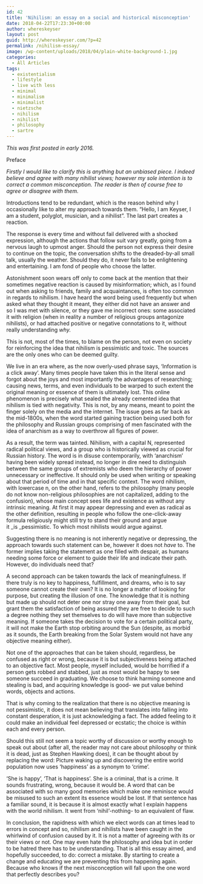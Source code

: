 ```yaml
---
id: 42
title: 'Nihilism: an essay on a social and historical misconception'
date: 2018-04-22T17:23:30+00:00
author: whereskeyser
layout: post
guid: http://whereskeyser.com/?p=42
permalink: /nihilism-essay/
image: /wp-content/uploads/2018/04/plain-white-background-1.jpg
categories:
  - All Articles
tags:
  - existentialism
  - lifestyle
  - live with less
  - minimal
  - minimalism
  - minimalist
  - nietzsche
  - nihilism
  - nihilist
  - philosophy
  - sartre
---
```

_This was first posted in early 2016._

Preface

_Firstly I would like to clarify this is anything but an unbiased piece. I indeed believe and agree with many nihilist views; however my sole intention is to correct a common misconception. The reader is then of course free to agree or disagree with them._

Introductions tend to be redundant, which is the reason behind why I occasionally like to alter my approach towards them. “Hello, I am Keyser, I am a student, polyglot, musician, and a nihilist”. The last part creates a reaction.

The response is every time and without fail delivered with a shocked expression, although the actions that follow suit vary greatly, going from a nervous laugh to upmost anger. Should the person not express their desire to continue on the topic, the conversation shifts to the dreaded-by-all small talk, usually the weather. Should they do, it never fails to be enlightening and entertaining. I am fond of people who choose the latter.

<!--more-->

Astonishment soon wears off only to come back at the mention that their sometimes negative reaction is caused by misinformation; which, as I found out when asking to friends, family and acquaintances, is often too common in regards to nihilism. I have heard the word being used frequently but when asked what they thought it meant, they either did not have an answer and so I was met with silence, or they gave me incorrect ones: some associated it with religion (when in reality a number of religious groups antagonize nihilists), or had attached positive or negative connotations to it, without really understanding _why._

This is not, most of the times, to blame on the person, not even on society for reinforcing the idea that nihilism is pessimistic and toxic. The sources are the only ones who can be deemed guilty.

We live in an era where, as the now overly-used phrase says, ‘Information is a click away’. Many times people have taken this in the literal sense and forgot about the joys and most importantly the advantages of researching; causing news, terms, and even individuals to be warped to such extent the original meaning or essence of them is ultimately lost. This online phenomenon is precisely what sealed the already cemented idea that nihilism is tied with negativity. This is not, by any means, meant to point the finger solely on the media and the internet. The issue goes as far back as the mid-1800s, when the word started gaining traction being used both for the philosophy and Russian groups comprising of men fascinated with the idea of anarchism as a way to overthrow all figures of power.

As a result, the term was tainted. Nihilism, with a capital N, represented radical political views, and a group who is historically viewed as crucial for Russian history. The word is in disuse contemporarily, with ‘anarchism’ having been widely spread instead, no longer in dire need to distinguish between the same groups of extremists who deem the hierarchy of power unnecessary or ineffective. It should only be used when writing or speaking about that period of time and in that specific context. The word nihilism, with lowercase n, on the other hand, refers to the philosophy (many people do not know non-religious philosophies are not capitalized, adding to the confusion), whose main concept sees life and existence as without any intrinsic meaning. At first it may appear depressing and even as radical as the other definition, resulting in people who follow the one-click-away formula religiously might still try to stand their ground and argue it _is _pessimistic. To which most nihilists would argue against.

Suggesting there is no meaning is not inherently negative or depressing, the approach towards such statement can be, however it does not _have_ to. The former implies taking the statement as one filled with despair, as humans needing some force or element to guide their life and indicate their path. However, do individuals need that?

A second approach can be taken towards the lack of meaningfulness. If there truly is no key to happiness, fulfillment, and dreams, who is to say someone cannot create their own? It is no longer a matter of looking for purpose, but creating the illusion of one. The knowledge that it is nothing but made up should not deter one nor stray one away from their goal, but grant them the satisfaction of being assured they are free to decide to such a degree nothing they set themselves to do will have more than subjective meaning. If someone takes the decision to vote for a certain political party, it will not make the Earth stop orbiting around the Sun (despite, as morbid as it sounds, the Earth breaking from the Solar System would not have any objective meaning either).

Not one of the approaches that can be taken should, regardless, be confused as right or wrong, because it is but subjectiveness being attached to an objective fact. Most people, myself included, would be horrified if a person gets robbed and stabbed, just as most would be happy to see someone succeed in graduating. We choose to think harming someone and stealing is bad, and acquiring knowledge is good- we put value behind words, objects and actions.

That is why coming to the realization that there is no objective meaning is not pessimistic, it does not mean believing that translates into falling into constant desperation, it is just acknowledging a fact. The added feeling to it could make an individual feel depressed or ecstatic; the choice is within each and every person.

Should this still not seem a topic worthy of discussion or worthy enough to speak out about (after all, the reader may not care about philosophy or think it is dead, just as Stephen Hawking does), it can be thought about by replacing the word: Picture waking up and discovering the entire world population now uses ‘happiness’ as a synonym to ‘crime’.

‘She is happy’, ‘That is happiness’. She is a criminal, that is a crime. It sounds frustrating, wrong, because it would be. A word that can be associated with so many good memories which make one reminisce would be misused to such an extent its essence would be lost. If that sentence has a familiar sound, it is because it is almost exactly what I explain happens with the world nihilism. It went from ‘nihil’-nothing- to an equivalent of flaw.

In conclusion, the rapidness with which we elect words can at times lead to errors in concept and so, nihilism and nihilists have been caught in the whirlwind of confusion caused by it. It is not a matter of agreeing with its or their views or not. One may even hate the philosophy and idea but in order to be hatred there has to be understanding. That is all this essay aimed, and hopefully succeeded, to do: correct a mistake. By starting to create a change and educating we are preventing this from happening again. Because who knows if the next misconception will fall upon the one word that perfectly describes you?